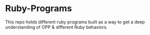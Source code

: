 # Ruby-Programs
This repo holds different ruby programs built as a way to get a deep understanding of OPP &amp; different Ruby behaviors.
